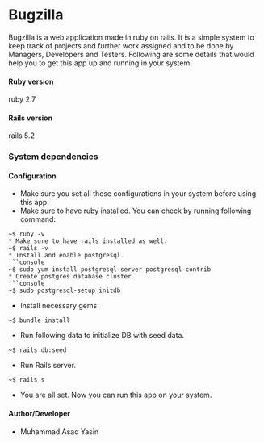 # Bugzilla
  Bugzilla is a web application made in ruby on rails. It is a simple system to keep track of projects and further work assigned and to be done by Managers, Developers and Testers.
  Following are some details that would help you to get this app up and running in your system.
#### Ruby version
ruby 2.7
#### Rails version
rails 5.2
### System dependencies
#### Configuration
* Make sure you set all these configurations in your system before using this app.
* Make sure to have ruby installed. You can check by running following command:
```console
~$ ruby -v
* Make sure to have rails installed as well.
~$ rails -v
* Install and enable postgresql.
```console
~$ sudo yum install postgresql-server postgresql-contrib
* Create postgres database cluster.
```console
~$ sudo postgresql-setup initdb
```
* Install necessary gems.
```console
~$ bundle install
```
* Run following data to initialize DB with seed data.
```console
~$ rails db:seed
```
* Run Rails server.
```console
~$ rails s
```
* You are all set. Now you can run this app on your system.
#### Author/Developer
* Muhammad Asad Yasin
